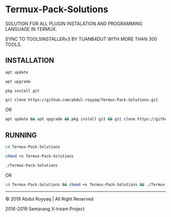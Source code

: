 # Termux-Pack-Solutions

SOLUTION FOR ALL PLUGIN INSTALATION AND PROGRAMMING LANGUAGE IN TERMUX.

SYNC TO TOOLSINSTALLERv3 BY TUANB4DUT WITH MORE THAN 300 TOOLS.

## INSTALLATION

```bash
apt update
```
```bash
apt upgrade
```
```bash
pkg install git
```
```bash
git clone https://github.com/abdul-royyaq/Termux-Pack-Solutions.git
```

OR

```bash
apt update && apt upgrade && pkg install git && git clone https://github.com/abdul-royyaq/Termux-Pack-Solutions.git
```

## RUNNING

```bash
cd Termux-Pack-Solutions
```
```bash
chmod +x Termux-Pack-Solutions
```
```bash
./Termux-Pack-Solutions
```

OR

```bash
cd Termux-Pack-Solutions && chmod +x Termux-Pack-Solutions && ./Termux-Pack-Solutions
```

---------------------------------------------------------------------------------------------------------------------------------------

© 2019 Abdul Royyaq | All Right Reserved

2016-2019 Semarang X-tream Project
